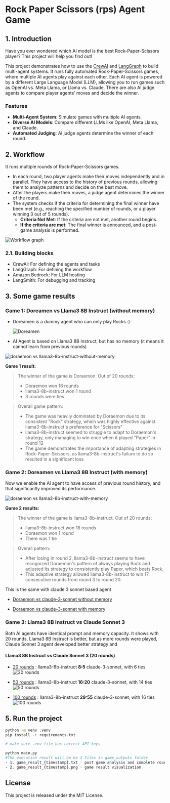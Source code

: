 # Rock Paper Scissors (rps) Agent Game

## 1. Introduction
Have you ever wondered which AI model is the best Rock-Paper-Scissors player? This project will help you find out!

This project demonstrates how to use the [CrewAI](https://www.crewai.com/) and [LangGraph](https://www.langchain.com/langgraph) to build multi-agent systems. It runs fully automated Rock-Paper-Scissors games, where multiple AI agents play against each other. Each AI agent is powered by a different Large Language Model (LLM), allowing you to run games such as OpenAI vs. Meta Llama, or Llama vs. Claude. There are also AI judge agents to compare player agents’ moves and decide the winner.

### Features
- **Multi-Agent System**: Simulate games with multiple AI agents.
- **Diverse AI Models**: Compare different LLMs like OpenAI, Meta Llama, and Claude.
- **Automated Judging**: AI judge agents determine the winner of each round.

## 2. Workflow
It runs multiple rounds of Rock-Paper-Scissors games. 
- In each round, two player agents make their moves independently and in parallel. They have access to the history of previous rounds, allowing them to analyze patterns and decide on the best move.
- After the players make their moves, a judge agent determines the winner of the round.
- The system checks if the criteria for determining the final winner have been met (e.g., reaching the specified number of rounds, or a player winning 3 out of 5 rounds).
	- **Criteria Not Met**: If the criteria are not met, another round begins.
	- **If the criteria are met**: The final winner is announced, and a post-game analysis is performed.

![Workflow graph](doc/graph.png "Graph")

### 2.1. Building blocks
- CrewAI: For defining the agents and tasks
- LangGraph: For defining the workflow 
- Amazon Bedrock: For LLM hosting
- LangSmith: For debugging and tracking

## 3. Some game results
### Game 1: Doreamen vs Llama3 8B Instruct (without memory) 
- Doreamen is a dummy agent who can only play Rocks :)

   ![Doreamen](/doc/game_history/Doraemon.png "")

- AI Agent is based on Llama3 8B Instruct, but has no memory (it means it cannot learn from previous rounds)

![doraemon vs llama3-8b-instruct-without-memory](/doc/game_history/doraemon%20vs%20llama3-8b-instruct-without-memory.png "")

**Game 1 result:**
> The winner of the game is Doraemon. Out of 20 rounds:
>    - Doraemon won 16 rounds
>    - llama3-8b-instruct won 1 round
>    - 3 rounds were ties

> Overall game pattern:
> - The game was heavily dominated by Doraemon due to its consistent "Rock" strategy, which was highly effective against llama3-8b-instruct's preference for "Scissors"
> - llama3-8b-instruct seemed to struggle to adapt to Doraemon's strategy, only managing to win once when it played "Paper" in round 12
> - The game demonstrates the importance of adapting strategies in Rock-Paper-Scissors, as llama3-8b-instruct's failure to do so resulted in a significant loss

### Game 2: Doreamen vs Llama3 8B Instruct (with memory) 
Now we enable the AI agent to have access of previous round history, and that significantly improved its performance.

![doraemon vs llama3-8b-instruct-with-memory](/doc/game_history/doraemon%20vs%20llama3-8b-instruct.png "")

**Game 2 results:**
> The winner of the game is llama3-8b-instruct. Out of 20 rounds:
>   - llama3-8b-instruct won 18 rounds
>   - Doraemon won 1 round
>   - There was 1 tie

> Overall pattern:
>   - After losing in round 2, llama3-8b-instruct seems to have recognized Doraemon's pattern of always playing Rock and adjusted its strategy to consistently play Paper, which beats Rock.
>   - This adaptive strategy allowed llama3-8b-instruct to win 17 consecutive rounds from round 3 to round 20.

This is the same with claude 3 sonnet based agent
- [Doraemon vs claude-3-sonnet without memory](/doc/game_history/doraemon%20vs%20claude-3-sonnet-without-memory.png)

- [Doraemon vs claude-3-sonnet with memory](/doc/game_history/doraemon%20vs%20claude-3-sonnet.png)

### Game 3: Llama3 8B Instruct vs Claude Sonnet 3
Both AI agents have identical prompt and memory capacity. 
It shows with 20 rounds, Llama3 8B Instruct is better, but as more rounds were played, Claude Sonnet 3 agent developed better strategy and 

#### Llama3 8B Instruct vs Claude Sonnet 3 (20 rounds)
- [20 rounds](/doc/game_history/llama3-8b-instruct%20vs%20claude-3-sonnet%2020%20rounds.txt) : llama3-8b-instruct **8:5** claude-3-sonnet, with 6 ties
![20 rounds](/doc/game_history/llama3-8b-instruct%20vs%20claude-3-sonnet%2020%20rounds.png)

- [50 rounds](/doc/game_history/llama3-8b-instruct%20vs%20claude-3-sonnet%2050%20rounds.txt) : llama3-8b-instruct **16:20** claude-3-sonnet, with 14 ties
![50 rounds](/doc/game_history/llama3-8b-instruct%20vs%20claude-3-sonnet%2050%20rounds.png)

- [100 rounds](/doc/game_history/llama3-8b-instruct%20vs%20claude-3-sonnet%20100%20rounds.txt) : llama3-8b-instruct **29:55** claude-3-sonnet, with 16 ties
![100 rounds](/doc/game_history/llama3-8b-instruct%20vs%20claude-3-sonnet%20100%20rounds.png)

## 5. Run the project
```bash
python -m venv .venv
pip install -r requirements.txt 

# make sure .env file has correct API keys

python main.py 
#The execution result will be be 2 files in game_outputs folder
- 1. game_result_{timestamp}.txt - post game analysis and complete round history: 
- 2. game_result_{timestamp}.png - game result visualization
```

## License
This project is released under the MIT License.
